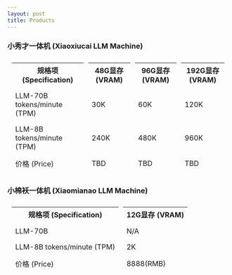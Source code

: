 ```yaml
---
layout: post
title: Products
---
```


### 小秀才一体机 (Xiaoxiucai LLM Machine)

<table style="border-collapse: separate; border-spacing: 10px;">
  <thead>
    <tr>
      <th>规格项 (Specification)</th>
      <th>48G显存 (VRAM)</th>
      <th>96G显存 (VRAM)</th>
      <th>192G显存 (VRAM)</th>
    </tr>
  </thead>
  <tbody>
    <tr>
      <td>LLM-70B tokens/minute (TPM)</td>
      <td>30K</td>
      <td>60K</td>
      <td>120K</td>
    </tr>
    <tr>
      <td>LLM-8B tokens/minute (TPM)</td>
      <td>240K</td>
      <td>480K</td>
      <td>960K</td>
    </tr>
    <tr>
      <td>价格 (Price)</td>
      <td>TBD</td>
      <td>TBD</td>
      <td>TBD</td>
    </tr>
  </tbody>
</table>

### 小棉袄一体机 (Xiaomianao LLM Machine)

<table style="border-collapse: separate; border-spacing: 10px;">
  <thead>
    <tr>
      <th>规格项 (Specification)</th>
      <th>12G显存 (VRAM)</th>
    </tr>
  </thead>
  <tbody>
    <tr>
      <td>LLM-70B</td>
      <td>N/A</td>
    </tr>
    <tr>
      <td>LLM-8B tokens/minute (TPM)</td>
      <td>2K</td>
    </tr>
    <tr>
      <td>价格 (Price)</td>
      <td>8888(RMB)</td>
    </tr>
  </tbody>
</table>
